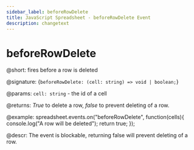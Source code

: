 ```yaml
---
sidebar_label: beforeRowDelete
title: JavaScript Spreadsheet - beforeRowDelete Event
description: changetext
---
```


# beforeRowDelete

@short: fires before a row is deleted

@signature: {`beforeRowDelete: (cell: string) => void | boolean;`}

@params:
`cell: string` - the id of a cell

@returns:
*True* to delete a row, *false* to prevent deleting of a row.

@example:
spreadsheet.events.on("beforeRowDelete", function(cells){
	console.log("A row will be deleted");
    return true;
});

@descr:
The event is blockable, returning false will prevent deleting of a row.
